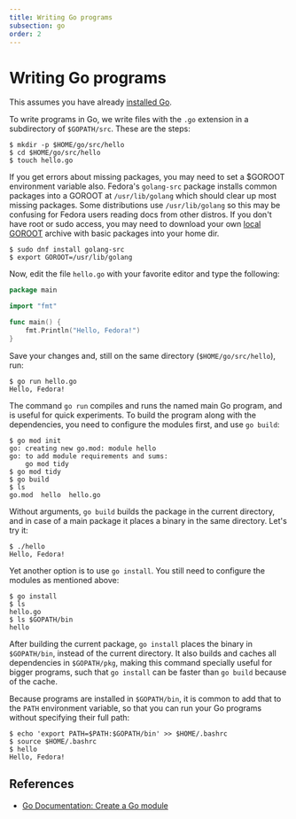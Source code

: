 ```yaml
---
title: Writing Go programs
subsection: go
order: 2
---
```


# Writing Go programs

This assumes you have already [installed Go](/tech/languages/go/go-installation.html#go-installation).

To write programs in Go, we write files with the `.go` extension in a subdirectory of `$GOPATH/src`. These are the steps:

```console
$ mkdir -p $HOME/go/src/hello
$ cd $HOME/go/src/hello
$ touch hello.go
```

If you get errors about missing packages, you may need to set a $GOROOT environment variable also. Fedora's `golang-src` package installs common packages into a GOROOT at `/usr/lib/golang` which should clear up most missing packages. Some distributions use `/usr/lib/golang` so this may be confusing for Fedora users reading docs from other distros. If you don't have root or sudo access, you may need to download your own [local GOROOT](https://go.dev/doc/manage-install) archive with basic packages into your home dir.

```console
$ sudo dnf install golang-src
$ export GOROOT=/usr/lib/golang
```

Now, edit the file `hello.go` with your favorite editor and type the following:

```go
package main

import "fmt"

func main() {
	fmt.Println("Hello, Fedora!")
}
```

Save your changes and, still on the same directory (`$HOME/go/src/hello`), run:

```console
$ go run hello.go
Hello, Fedora!
```

The command `go run` compiles and runs the named main Go program, and is useful for quick experiments.
To build the program along with the dependencies, you need to configure the modules first, and use `go build`:

```console
$ go mod init
go: creating new go.mod: module hello
go: to add module requirements and sums:
	go mod tidy
$ go mod tidy
$ go build
$ ls
go.mod  hello  hello.go
```

Without arguments, `go build` builds the package in the current directory, and in case of a main package it places a binary in the same directory. Let's try it:

```console
$ ./hello
Hello, Fedora!
```

Yet another option is to use `go install`. You still need to configure the modules as mentioned above:

```console
$ go install
$ ls
hello.go
$ ls $GOPATH/bin
hello
```

After building the current package, `go install` places the binary in `$GOPATH/bin`, instead of the current directory. It also builds and caches all dependencies in `$GOPATH/pkg`, making this command specially useful for bigger programs, such that `go install` can be faster than `go build` because of the cache.

Because programs are installed in `$GOPATH/bin`, it is common to add that to the `PATH` environment variable, so that you can run your Go programs without specifying their full path:

```console
$ echo 'export PATH=$PATH:$GOPATH/bin' >> $HOME/.bashrc
$ source $HOME/.bashrc
$ hello
Hello, Fedora!
```

## References

- [Go Documentation: Create a Go module](https://go.dev/doc/tutorial/create-module)
